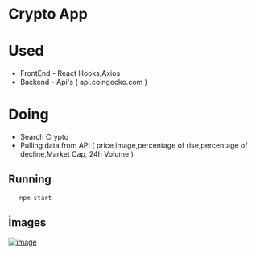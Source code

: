# Crypto App

# Used

- FrontEnd - React Hooks,Axios
- Backend - Api's ( api.coingecko.com )


# Doing

- Search Crypto
- Pulling data from API 
  ( price,image,percentage of rise,percentage of decline,Market Cap, 24h Volume )


## Running

```shell
   npm start 

```

## İmages

[![image](https://i.hizliresim.com/gakcxm8.jpeg)](https://hizliresim.com/gakcxm8)

















